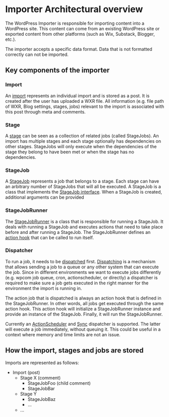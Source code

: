 # Importer Architectural overview

The WordPress Importer is responsible for importing content into a WordPress site. This content can come from an existing WordPress site or exported content from other platforms (such as Wix, Substack, Blogger, etc.).

The importer accepts a specific data format. Data that is not formatted correctly can not be imported.

## Key components of the importer

### Import

An [import](https://github.com/jeroenpf/wordpress-importer-experiment/blob/master/includes/Import.php) represents an individual import and is stored as a post. It is created after the user has uploaded a WXR file. All information (e.g. file path of WXR, Blog settings, stages, jobs) relevant to the import is associated with this post through meta and comments.

### Stage

A [stage](https://github.com/jeroenpf/wordpress-importer-experiment/blob/master/includes/ImportStage.php) can be seen as a collection of related jobs (called StageJobs). An import has multiple stages and each stage optionally has dependencies on other stages.  StageJobs will only execute when the dependencies of the stage they belong to have been met or when the stage has no dependencies.

### StageJob

A [StageJob](https://github.com/jeroenpf/wordpress-importer-experiment/blob/master/includes/Abstracts/StageJob.php) represents a job that belongs to a stage. Each stage can have an arbitrary number of StageJobs that will all be executed.  A StageJob is a class that implements the [StageJob interface](https://github.com/jeroenpf/wordpress-importer-experiment/blob/d2c068eb9255c6c761c2ce28149e4e7119d67a53/includes/Interfaces/StageJob.php). When a StageJob is created, additional arguments can be provided

### StageJobRunner

The [StageJobRunner](https://github.com/jeroenpf/wordpress-importer-experiment/blob/d2c068eb9255c6c761c2ce28149e4e7119d67a53/includes/StageJobRunner.php) is a class that is responsible for running a StageJob. It deals with running a StageJob and executes actions that need to take place before and after running a StageJob.  The StageJobRunner defines an [action hook](https://github.com/jeroenpf/wordpress-importer-experiment/blob/d2c068eb9255c6c761c2ce28149e4e7119d67a53/includes/StageJobRunner.php#L132) that can be called to run itself.

### Dispatcher

To run a job, it needs to be [dispatched](https://github.com/jeroenpf/wordpress-importer-experiment/blob/d2c068eb9255c6c761c2ce28149e4e7119d67a53/includes/ImportStage.php#L282) first. [Dispatching](zhttps://github.com/jeroenpf/wordpress-importer-experiment/blob/d2c068eb9255c6c761c2ce28149e4e7119d67a53/includes/Abstracts/Dispatcher.php) is a mechanism that allows sending a job to a queue or any other system that can execute the job. Since in different environments we want to execute jobs differently (e.g. wpcom job queue, cron, actionscheduler, or directly) a dispatcher is required to make sure a job gets executed in the right manner for the environment the import is running in.

The action job that is dispatched is always an action hook that is defined in the StageJobRunner. In other words, all jobs get executed through the same action hook. This action hook will initialize a StageJobRunner instance and provide an instance of the StageJob. Finally, it will run the StageJobRunner.

Currently an [ActionScheduler](https://github.com/jeroenpf/wordpress-importer-experiment/blob/d2c068eb9255c6c761c2ce28149e4e7119d67a53/includes/Dispatchers/ActionSchedulerDispatcher.php) and [Sync](https://github.com/jeroenpf/wordpress-importer-experiment/blob/d2c068eb9255c6c761c2ce28149e4e7119d67a53/includes/Dispatchers/SyncDispatcher.php) dispatcher is supported. The latter will execute a job immediately, without queuing it. This could be useful in a context where memory and time limits are not an issue.

## How the import, stages and jobs are stored

Imports are represented as follows:

- Import (post)
	- Stage X (comment)
		- StageJobFoo (child comment)
		- StageJobBar
	- Stage Y
		- StageJobBaz
		- ...
	- ...
